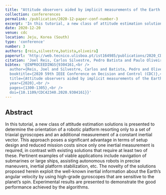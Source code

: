 ```yaml
---
title: "Attitude observers aided by implicit measurements of the Earth angular velocity"
collection: confererences
permalink: /publication/2020-12-paper-conf-number-3
excerpt: 'In this tutorial, a new class of attitude estimation solutions is presented to determine the orientation of a robotic platform resorting only to a set of triaxial gyroscopes and an additional measurement of a constant inertial vector.'
date: 2020-12-20
venue: cdc
location: Jeju, Korea (South)
type: 'conference'
number: 3
authors: [reis,silvestre,batista,oliveira]
paperurl: 'http://web.tecnico.ulisboa.pt/ist164985/publications/2020_CDC_Attitude_observers_aided_by_implicit_measurements_of_the_Earth_angular_velocity.pdf'
citation: 'Joel Reis, Carlos Silvestre, Pedro Batista and Paulo Oliveira, "Attitude observers aided by implicit measurements of the Earth angular velocity," 2020 59th IEEE Conference on Decision and Control (CDC), 2020, pp. 1300-1305, doi: 10.1109/CDC42340.2020.9304161.'
bibtex: '@INPROCEEDINGS{9304161,<br />
  author={Reis, Joel and Silvestre, Carlos and Batista, Pedro and Oliveira, Paulo},<br />
  booktitle={2020 59th IEEE Conference on Decision and Control (CDC)},<br />
  title={Attitude observers aided by implicit measurements of the Earth angular velocity},<br />
  year={2020},<br />
  pages={1300-1305},<br />
  doi={10.1109/CDC42340.2020.9304161}}' 
---
```

**Abstract**
---
In this tutorial, a new class of attitude estimation solutions is presented to determine the orientation of a robotic platform resorting only to a set of triaxial gyroscopes and an additional measurement of a constant inertial vector. This approach poses a significant advantage in terms of setup design and reduced mission costs since only one inertial measurement is required, in contrast with existing solutions that require at least two of these. Pertinent examples of viable applications include navigation of submarines or large ships, assisting autonomous robots in precise maneuvers, inertial platform stabilization, etc. The novelty of the solutions proposed herein exploit the well-known inertial information about the Earth’s angular velocity by using high-grade gyroscopes that are sensitive to the planet’s spin. Experimental results are presented to demonstrate the good performance achieved by the algorithms.
